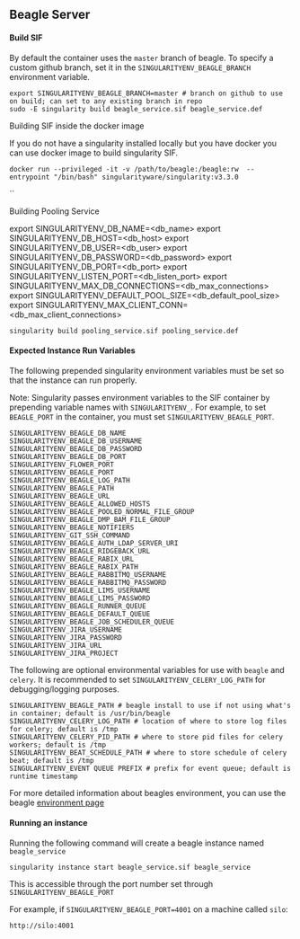 ## Beagle Server

#### Build SIF

By default the container uses the `master` branch of beagle. To specify a custom github branch, set it in the `SINGULARITYENV_BEAGLE_BRANCH` environment variable.

```
export SINGULARITYENV_BEAGLE_BRANCH=master # branch on github to use on build; can set to any existing branch in repo
sudo -E singularity build beagle_service.sif beagle_service.def
```

Building SIF inside the docker image

If you do not have a singularity installed locally but you have docker you can use docker image to build singularity SIF.

`docker run --privileged -it -v /path/to/beagle:/beagle:rw  --entrypoint "/bin/bash" singularityware/singularity:v3.3.0`

``

Building Pooling Service

export SINGULARITYENV_DB_NAME=<db_name>
export SINGULARITYENV_DB_HOST=<db_host>
export SINGULARITYENV_DB_USER=<db_user>
export SINGULARITYENV_DB_PASSWORD=<db_password>
export SINGULARITYENV_DB_PORT=<db_port>
export SINGULARITYENV_LISTEN_PORT=<db_listen_port>
export SINGULARITYENV_MAX_DB_CONNECTIONS=<db_max_connections>
export SINGULARITYENV_DEFAULT_POOL_SIZE=<db_default_pool_size>
export SINGULARITYENV_MAX_CLIENT_CONN=<db_max_client_connections>

`singularity build pooling_service.sif pooling_service.def`

#### Expected Instance Run Variables

The following prepended singularity environment variables must be set so that the instance can run properly.

Note: Singularity passes environment variables to the SIF container by prepending variable names with `SINGULARITYENV_`. For example, to set `BEAGLE_PORT` in the container, you must set `SINGULARITYENV_BEAGLE_PORT`.
```
SINGULARITYENV_BEAGLE_DB_NAME
SINGULARITYENV_BEAGLE_DB_USERNAME
SINGULARITYENV_BEAGLE_DB_PASSWORD
SINGULARITYENV_BEAGLE_DB_PORT
SINGULARITYENV_FLOWER_PORT
SINGULARITYENV_BEAGLE_PORT
SINGULARITYENV_BEAGLE_LOG_PATH
SINGULARITYENV_BEAGLE_PATH
SINGULARITYENV_BEAGLE_URL
SINGULARITYENV_BEAGLE_ALLOWED_HOSTS
SINGULARITYENV_BEAGLE_POOLED_NORMAL_FILE_GROUP
SINGULARITYENV_BEAGLE_DMP_BAM_FILE_GROUP
SINGULARITYENV_BEAGLE_NOTIFIERS
SINGULARITYENV_GIT_SSH_COMMAND
SINGULARITYENV_BEAGLE_AUTH_LDAP_SERVER_URI
SINGULARITYENV_BEAGLE_RIDGEBACK_URL
SINGULARITYENV_BEAGLE_RABIX_URL
SINGULARITYENV_BEAGLE_RABIX_PATH
SINGULARITYENV_BEAGLE_RABBITMQ_USERNAME
SINGULARITYENV_BEAGLE_RABBITMQ_PASSWORD
SINGULARITYENV_BEAGLE_LIMS_USERNAME
SINGULARITYENV_BEAGLE_LIMS_PASSWORD
SINGULARITYENV_BEAGLE_RUNNER_QUEUE
SINGULARITYENV_BEAGLE_DEFAULT_QUEUE
SINGULARITYENV_BEAGLE_JOB_SCHEDULER_QUEUE
SINGULARITYENV_JIRA_USERNAME
SINGULARITYENV_JIRA_PASSWORD
SINGULARITYENV_JIRA_URL
SINGULARITYENV_JIRA_PROJECT
```

The following are optional environmental variables for use with `beagle` and `celery`. It is recommended to set `SINGULARITYENV_CELERY_LOG_PATH` for debugging/logging purposes.

```
SINGULARITYENV_BEAGLE_PATH # beagle install to use if not using what's in container; default is /usr/bin/beagle
SINGULARITYENV_CELERY_LOG_PATH # location of where to store log files for celery; default is /tmp
SINGULARITYENV_CELERY_PID_PATH # where to store pid files for celery workers; default is /tmp
SINGULARITYENV_BEAT_SCHEDULE_PATH # where to store schedule of celery beat; default is /tmp
SINGULARITYENV_EVENT QUEUE PREFIX # prefix for event queue; default is runtime timestamp
```

For more detailed information about beagles environment, you can use the beagle [environment page](../docs/ENVIRONMENT_VARIABLES.md)

#### Running an instance

Running the following command will create a beagle instance named `beagle_service`
```
singularity instance start beagle_service.sif beagle_service
```

This is accessible through the port number set through `SINGULARITYENV_BEAGLE_PORT`

For example, if `SINGULARITYENV_BEAGLE_PORT=4001` on a machine called `silo`:

```
http://silo:4001
```
